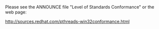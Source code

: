 Please see the ANNOUNCE file "Level of Standards Conformance"
or the web page:

http://sources.redhat.com/pthreads-win32conformance.html
